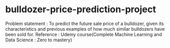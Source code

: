 # bulldozer-price-prediction-project

Problem statement : To predict the future sale price of a bulldozer, given its characteristics and previous examples of how much similar bulldozers have been sold for.
Reference : Udemy course(Complete Machine Learning and Data Science : Zero to mastery)
